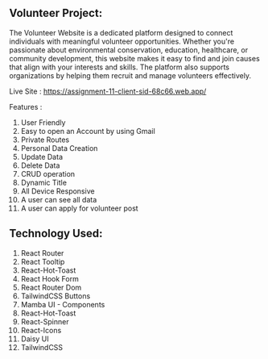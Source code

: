 <h2>Volunteer Project:</h2>
The Volunteer Website is a dedicated platform designed to connect individuals with meaningful volunteer opportunities. Whether you're passionate about environmental conservation, education, healthcare, or community development, this website makes it easy to find and join causes that align with your interests and skills. The platform also supports organizations by helping them recruit and manage volunteers effectively.


Live Site : https://assignment-11-client-sid-68c66.web.app/

Features :

1.  User Friendly
2.  Easy to open an Account by using Gmail
3.  Private Routes
4.  Personal Data Creation
5.  Update Data
6.  Delete Data
7.  CRUD operation
8.  Dynamic Title
9.  All Device Responsive
10.  A user can see all data
11.  A user can apply for volunteer post

<h2>Technology Used:</h2>

1.  React Router
2.  React Tooltip
3.  React-Hot-Toast
4.  React Hook Form
5.  React Router Dom
6.  TailwindCSS Buttons
7.  Mamba UI - Components
8.  React-Hot-Toast
9.  React-Spinner
10.  React-Icons
11.  Daisy UI
12.  TailwindCSS


